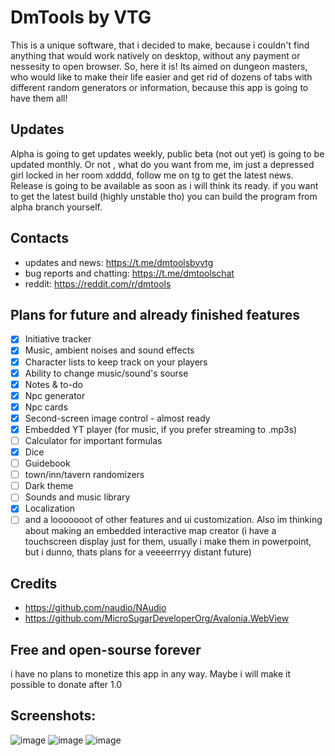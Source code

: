 # DmTools by VTG
This is a unique software, that i decided to make, because i couldn't find anything that would work natively on desktop,
without any payment or nessesity to open browser. So, here it is! Its aimed on dungeon masters, who would like to make 
their life easier and get rid of dozens of tabs with different random generators or information, because this app is going
to have them all!
## Updates
Alpha is going to get updates weekly, public beta (not out yet) is going to be updated monthly. Or not , what do you want from me, im just a depressed girl locked in her room xdddd, follow me on tg to get the latest news. Release is going to be available as soon as i will think its ready. if you want to get the latest build (highly unstable tho) you can build the program from alpha branch yourself.
## Contacts
* updates and news:
https://t.me/dmtoolsbyvtg
* bug reports and chatting:
https://t.me/dmtoolschat
* reddit:
https://reddit.com/r/dmtools
## Plans for future and already finished features
- [x] Initiative tracker
- [x] Music, ambient noises and sound effects
- [x] Character lists to keep track on your players
- [x] Ability to change music/sound's sourse
- [x] Notes & to-do
- [x] Npc generator
- [x] Npc cards
- [x] Second-screen image control - almost ready
- [x] Embedded YT player (for music, if you prefer streaming to .mp3s)
- [ ] Calculator for important formulas
- [x] Dice
- [ ] Guidebook
- [ ] town/inn/tavern randomizers
- [ ] Dark theme
- [ ] Sounds and music library
- [x] Localization
- [ ] and a looooooot of other features and ui customization.
Also im thinking about making an embedded interactive map creator (i have a touchscreen display just for them, usually i make 
them in powerpoint, but i dunno, thats plans for a veeeerrryy distant future)

## Credits
- https://github.com/naudio/NAudio
- https://github.com/MicroSugarDeveloperOrg/Avalonia.WebView

## Free and open-sourse forever
i have no plans to monetize this app in any way. Maybe i will make it possible to donate after 1.0
## Screenshots:
![image](https://github.com/thegoosewiththebowtie/dmtools/assets/153792474/5ec3c7dd-8a95-4bee-87a8-160d31342357)
![image](https://github.com/thegoosewiththebowtie/dmtools/assets/153792474/eb675e9d-a728-4935-bc40-443eaf03cd93)
![image](https://github.com/thegoosewiththebowtie/dmtools/assets/153792474/565f059b-4278-42b6-9c4d-e46891c694b0)




